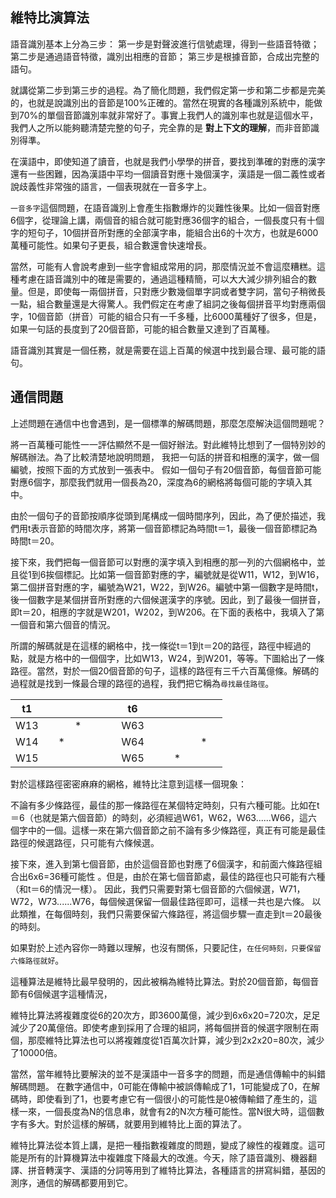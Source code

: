 ## 維特比演算法

語音識別基本上分為三步：
第一步是對聲波進行信號處理，得到一些語音特徵；
第二步是通過語音特徵，識別出相應的音節；
第三步是根據音節，合成出完整的語句。

就講從第二步到第三步的過程。為了簡化問題，我們假定第一步和第二步都是完美的，也就是說識別出的音節是100%正確的。當然在現實的各種識別系統中，能做到70%的單個音節識別率就非常好了。事實上我們人的識別率也就是這個水平，我們人之所以能夠聽清楚完整的句子，完全靠的是 **對上下文的理解**，而非音節識別得準。

在漢語中，即使知道了讀音，也就是我們小學學的拼音，要找到準確的對應的漢字還有一些困難，因為漢語中平均一個讀音對應十幾個漢字，漢語是一個二義性或者說歧義性非常強的語言，一個表現就在一音多字上。

`一音多字`這個問題，在語音識別上會產生指數爆炸的災難性後果。比如一個音對應6個字，從理論上講，兩個音的組合就可能對應36個字的組合，一個長度只有十個字的短句子，10個拼音所對應的全部漢字串，能組合出6的十次方，也就是6000萬種可能性。如果句子更長，組合數還會快速增長。

當然，可能有人會說考慮到一些字會組成常用的詞，那麼情況並不會這麼糟糕。這種考慮在語音識別中的確是需要的，通過這種精簡，可以大大減少排列組合的數量。但是，即使每一兩個拼音，只對應少數幾個單字詞或者雙字詞，當句子稍微長一點，組合數量還是大得驚人。我們假定在考慮了組詞之後每個拼音平均對應兩個字，10個音節（拼音）可能的組合只有一千多種，比6000萬種好了很多，但是，如果一句話的長度到了20個音節，可能的組合數量又達到了百萬種。

語音識別其實是一個任務，就是需要在這上百萬的候選中找到最合理、最可能的語句。

## 通信問題

上述問題在通信中也會遇到，是一個標準的解碼問題，那麼怎麼解決這個問題呢？

將一百萬種可能性一一評估顯然不是一個好辦法。對此維特比想到了一個特別妙的解碼辦法。為了比較清楚地說明問題，
我把一句話的拼音和相應的漢字，做一個編號，按照下面的方式放到一張表中。
假如一個句子有20個音節，每個音節可能對應6個字，那麼我們就用一個長為20，深度為6的網格將每個可能的字填入其中。

由於一個句子的音節按順序從頭到尾構成一個時間序列，因此，為了便於描述，我們用t表示音節的時間次序，將第一個音節標記為時間t＝1，最後一個音節標記為時間t＝20。

接下來，我們把每一個音節可以對應的漢字填入到相應的那一列的六個網格中，並且從1到6挨個標記。比如第一個音節對應的字，編號就是從W11，W12，到W16，第二個拼音對應的字，編號為W21，W22，到W26。編號中第一個數字是時間t，後一個數字是某個拼音所對應的六個候選漢字的序號。因此，到了最後一個拼音，即t＝20，相應的字就是W201，W202，到W206。在下面的表格中，我填入了第一個音和第六個音的情況。

所謂的解碼就是在這樣的網格中，找一條從t＝1到t＝20的路徑，路徑中經過的點，就是方格中的一個個字，比如W13，W24，到W201，等等。下圖給出了一條路徑。當然，對於一個20個音節的句子，這樣的路徑有三千六百萬億條。解碼的過程就是找到一條最合理的路徑的過程，我們把它稱為`尋找最佳路徑`。

| t1  |   |   |   |   |   |   | t6  |   |   |   |   |   |   |
|-----|---|---|---|---|---|---|-----|---|---|---|---|---|---|
| W13 |   |   | * |   |   |   | W63 |   |   |   |   |   |   |
| W14 |   | * |   |   |   |   | W64 |   |   |   |   | * |   |
| W15 |   |   |   |   |   |   | W65 |   |   | * |   |   |   |

對於這樣路徑密密麻麻的網格，維特比注意到這樣一個現象：

不論有多少條路徑，最佳的那一條路徑在某個特定時刻，只有六種可能。比如在t＝6（也就是第六個音節）的時刻，必須經過W61，W62，W63......W66，這六個字中的一個。這樣一來在第六個音節之前不論有多少條路徑，真正有可能是最佳路徑的候選路徑，只可能有六條候選。

接下來，進入到第七個音節，由於這個音節也對應了6個漢字，和前面六條路徑組合出6x6=36種可能性
。但是，由於在第七個音節處，最佳的路徑也只可能有六種（和t＝6的情況一樣）。
因此，我們只需要對第七個音節的六個候選，W71，W72，W73......W76，每個候選保留一個最佳路徑即可，這樣一共也是六條。
以此類推，在每個時刻，我們只需要保留六條路徑，將這個步驟一直走到t＝20最後的時刻。

如果對於上述內容你一時難以理解，也沒有關係，只要記住，`在任何時刻，只要保留六條路徑就好`。

這種算法是維特比最早發明的，因此被稱為維特比算法。對於20個音節，每個音節有6個候選字這種情況，

維特比算法將複雜度從6的20次方，即3600萬億，減少到6x6x20=720次，足足減少了20萬億倍。即使考慮到採用了合理的組詞，將每個拼音的候選字限制在兩個，那麼維特比算法也可以將複雜度從1百萬次計算，減少到2x2x20=80次，減少了10000倍。

當然，當年維特比要解決的並不是漢語中一音多字的問題，而是通信傳輸中的糾錯解碼問題。
在數字通信中，0可能在傳輸中被誤傳輸成了1，1可能變成了0，在解碼時，即使看到了1，也要考慮它有一個很小的可能性是0被傳輸錯了產生的，這樣一來，一個長度為N的信息串，就會有2的N次方種可能性。當N很大時，這個數字有多大。對於這樣的解碼，就要用到維特比上面的算法了。

維特比算法從本質上講，是把一種指數複雜度的問題，變成了線性的複雜度。這可能是所有的計算機算法中複雜度下降最大的改進。今天，除了語音識別、機器翻譯、拼音轉漢字、漢語的分詞等用到了維特比算法，各種語言的拼寫糾錯，基因的測序，通信的解碼都要用到它。
